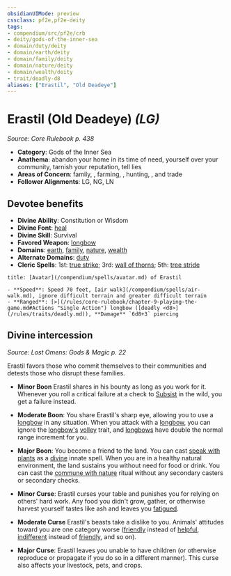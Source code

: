 ```yaml
---
obsidianUIMode: preview
cssclass: pf2e,pf2e-deity
tags:
- compendium/src/pf2e/crb
- deity/gods-of-the-inner-sea
- domain/duty/deity
- domain/earth/deity
- domain/family/deity
- domain/nature/deity
- domain/wealth/deity
- trait/deadly-d8
aliases: ["Erastil", "Old Deadeye"]
---
```

# Erastil (Old Deadeye) *(LG)*  
*Source: Core Rulebook p. 438*  

- **Category**: Gods of the Inner Sea
- **Anathema**: abandon your home in its time of need, yourself over your community, tarnish your reputation, tell lies
- **Areas of Concern**: family, , farming, , hunting, , and trade
- **Follower Alignments**: LG, NG, LN

## Devotee benefits

- **Divine Ability**: Constitution or Wisdom
- **Divine Font**: [heal](/compendium/spells/heal.md)
- **Divine Skill**: Survival
- **Favored Weapon**: [longbow](/compendium/equipment/items/longbow.md)
- **Domains**: [earth](/compendium/setting/domains.md#Earth), [family](/compendium/setting/domains.md#Family), [nature](/compendium/setting/domains.md#Nature), [wealth](/compendium/setting/domains.md#Wealth)
- **Alternate Domains**: [duty](/compendium/setting/domains.md#Duty)
- **Cleric Spells**: 1st: [true strike](/compendium/spells/true-strike.md); 3rd: [wall of thorns](/compendium/spells/wall-of-thorns.md); 5th: [tree stride](/compendium/spells/tree-stride.md)

```ad-embed-avatar
title: [Avatar](/compendium/spells/avatar.md) of Erastil

- **Speed**: Speed 70 feet, [air walk](/compendium/spells/air-walk.md), ignore difficult terrain and greater difficult terrain
- **Ranged**: [>](/rules/core-rulebook/chapter-9-playing-the-game.md#Actions "Single Action") longbow ([deadly <d8>](/rules/traits/deadly.md)), **Damage** `6d8+3` piercing
```

## Divine intercession
*Source: Lost Omens: Gods & Magic p. 22*

Erastil favors those who commit themselves to their communities and detests those who disrupt these families.

- **Minor Boon** Erastil shares in his bounty as long as you work for it. Whenever you roll a critical failure at a check to [Subsist](/rules/actions/subsist.md) in the wild, you get a failure instead.
- **Moderate Boon**: You share Erastil's sharp eye, allowing you to use a [longbow](/compendium/equipment/items/longbow.md) in any situation. When you attack with a [longbow](/compendium/equipment/items/longbow.md), you can ignore the [longbow's](/compendium/equipment/items/longbow.md) [volley](/rules/traits/volley.md) trait, and [longbows](/compendium/equipment/items/longbow.md) have double the normal range increment for you.
- **Major Boon**: You become a friend to the land. You can cast [speak with plants](/compendium/spells/speak-with-plants.md) as a [divine](/rules/traits/divine.md) innate spell. When you are in a healthy natural environment, the land sustains you without need for food or drink. You can cast the [commune with nature](/compendium/spells/rituals/commune-with-nature.md) ritual without any secondary casters or secondary checks.

- **Minor Curse**: Erastil curses your table and punishes you for relying on others' hard work. Any food you didn't grow, gather, or otherwise harvest yourself tastes like ash and leaves you [fatigued](/rules/conditions.md#Fatigued).
- **Moderate Curse** Erastil's beasts take a dislike to you. Animals' attitudes toward you are one category worse ([friendly](/rules/conditions.md#Friendly) instead of [helpful](/rules/conditions.md#Helpful), [indifferent](/rules/conditions.md#Indifferent) instead of [friendly](/rules/conditions.md#Friendly), and so on).
- **Major Curse**: Erastil leaves you unable to have children (or otherwise reproduce or propagate if you do so in a different manner). This curse also affects your livestock, pets, and crops.